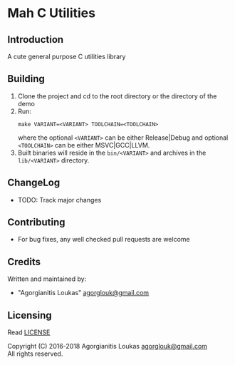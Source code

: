 Mah C Utilities
===============

Introduction
------------
A cute general purpose C utilities library

Building
--------
 1. Clone the project and cd to the root directory or the directory of the demo
 2. Run:  
    ```
    make VARIANT=<VARIANT> TOOLCHAIN=<TOOLCHAIN>
    ```  
    where the optional `<VARIANT>` can be either Release|Debug and optional `<TOOLCHAIN>` can be either MSVC|GCC|LLVM.
 3. Built binaries will reside in the `bin/<VARIANT>` and archives in the `lib/<VARIANT>` directory.

ChangeLog
---------
 * TODO: Track major changes

Contributing
------------
 * For bug fixes, any well checked pull requests are welcome

Credits
-------
Written and maintained by:  
 * "Agorgianitis Loukas" <agorglouk@gmail.com>

Licensing
---------
Read [LICENSE](LICENSE.md)  

Copyright (C) 2016-2018 Agorgianitis Loukas <agorglouk@gmail.com>  
All rights reserved.
